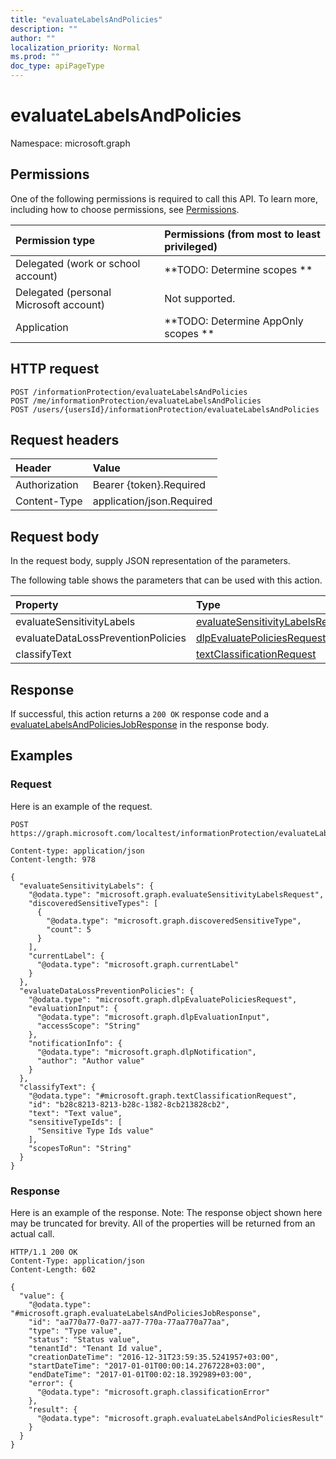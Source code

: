 ```yaml
---
title: "evaluateLabelsAndPolicies"
description: ""
author: ""
localization_priority: Normal
ms.prod: ""
doc_type: apiPageType
---
```


# evaluateLabelsAndPolicies

Namespace: microsoft.graph



## Permissions
One of the following permissions is required to call this API. To learn more, including how to choose permissions, see [Permissions](/concepts/permissions-reference.md).

|Permission type|Permissions (from most to least privileged)|
|:---|:---|
|Delegated (work or school account)|**TODO: Determine scopes **|
|Delegated (personal Microsoft account)|Not supported.|
|Application|**TODO: Determine AppOnly scopes **|

## HTTP request
<!-- {
  "blockType": "ignored"
}
-->
``` http
POST /informationProtection/evaluateLabelsAndPolicies
POST /me/informationProtection/evaluateLabelsAndPolicies
POST /users/{usersId}/informationProtection/evaluateLabelsAndPolicies
```

## Request headers
|Header|Value|
|:---|:---|
|Authorization|Bearer {token}.Required|
|Content-Type|application/json.Required|

## Request body
In the request body, supply JSON representation of the parameters.

The following table shows the parameters that can be used with this action.

|Property|Type|Description|
|:---|:---|:---|
|evaluateSensitivityLabels|[evaluateSensitivityLabelsRequest](../resources/evaluatesensitivitylabelsrequest.md)||
|evaluateDataLossPreventionPolicies|[dlpEvaluatePoliciesRequest](../resources/dlpevaluatepoliciesrequest.md)||
|classifyText|[textClassificationRequest](../resources/textclassificationrequest.md)||



## Response
If successful, this action returns a `200 OK` response code and a [evaluateLabelsAndPoliciesJobResponse](../resources/evaluatelabelsandpoliciesjobresponse.md) in the response body.

## Examples

### Request
Here is an example of the request.
<!-- {
  "blockType": "request",
  "name": "informationprotection_evaluatelabelsandpolicies"
}
-->
``` http
POST https://graph.microsoft.com/localtest/informationProtection/evaluateLabelsAndPolicies

Content-type: application/json
Content-length: 978

{
  "evaluateSensitivityLabels": {
    "@odata.type": "microsoft.graph.evaluateSensitivityLabelsRequest",
    "discoveredSensitiveTypes": [
      {
        "@odata.type": "microsoft.graph.discoveredSensitiveType",
        "count": 5
      }
    ],
    "currentLabel": {
      "@odata.type": "microsoft.graph.currentLabel"
    }
  },
  "evaluateDataLossPreventionPolicies": {
    "@odata.type": "microsoft.graph.dlpEvaluatePoliciesRequest",
    "evaluationInput": {
      "@odata.type": "microsoft.graph.dlpEvaluationInput",
      "accessScope": "String"
    },
    "notificationInfo": {
      "@odata.type": "microsoft.graph.dlpNotification",
      "author": "Author value"
    }
  },
  "classifyText": {
    "@odata.type": "#microsoft.graph.textClassificationRequest",
    "id": "b28c8213-8213-b28c-1382-8cb213828cb2",
    "text": "Text value",
    "sensitiveTypeIds": [
      "Sensitive Type Ids value"
    ],
    "scopesToRun": "String"
  }
}
```

### Response
Here is an example of the response. Note: The response object shown here may be truncated for brevity. All of the properties will be returned from an actual call.
<!-- {
  "blockType": "response",
  "truncated": true,
  "@odata.type": "microsoft.graph.evaluatelabelsandpoliciesjobresponse"
}
-->
``` http
HTTP/1.1 200 OK
Content-Type: application/json
Content-Length: 602

{
  "value": {
    "@odata.type": "#microsoft.graph.evaluateLabelsAndPoliciesJobResponse",
    "id": "aa770a77-0a77-aa77-770a-77aa770a77aa",
    "type": "Type value",
    "status": "Status value",
    "tenantId": "Tenant Id value",
    "creationDateTime": "2016-12-31T23:59:35.5241957+03:00",
    "startDateTime": "2017-01-01T00:00:14.2767228+03:00",
    "endDateTime": "2017-01-01T00:02:18.392989+03:00",
    "error": {
      "@odata.type": "microsoft.graph.classificationError"
    },
    "result": {
      "@odata.type": "microsoft.graph.evaluateLabelsAndPoliciesResult"
    }
  }
}
```

